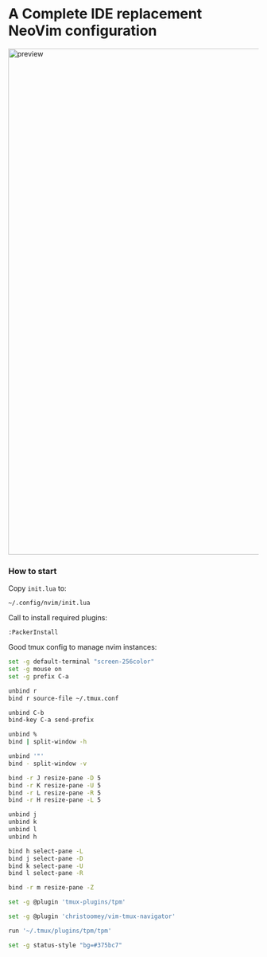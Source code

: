# A Complete IDE replacement NeoVim configuration

<img width="1017" alt="preview" src="https://github.com/n0rthern-light/nvim-config/assets/45363185/99a67afd-f55e-4ccb-bedc-94451ed68f8b">

### How to start

Copy `init.lua` to:
```
~/.config/nvim/init.lua
```

Call to install required plugins:
```
:PackerInstall
```

Good tmux config to manage nvim instances:
```zsh
set -g default-terminal "screen-256color"
set -g mouse on
set -g prefix C-a

unbind r
bind r source-file ~/.tmux.conf

unbind C-b
bind-key C-a send-prefix

unbind %
bind | split-window -h

unbind '"'
bind - split-window -v

bind -r J resize-pane -D 5
bind -r K resize-pane -U 5
bind -r L resize-pane -R 5
bind -r H resize-pane -L 5

unbind j
unbind k
unbind l
unbind h

bind h select-pane -L
bind j select-pane -D
bind k select-pane -U
bind l select-pane -R

bind -r m resize-pane -Z

set -g @plugin 'tmux-plugins/tpm'

set -g @plugin 'christoomey/vim-tmux-navigator'

run '~/.tmux/plugins/tpm/tpm'

set -g status-style "bg=#375bc7"
```
